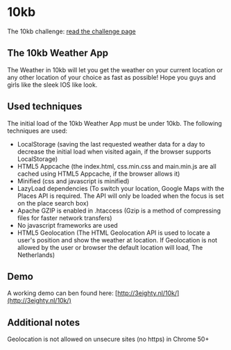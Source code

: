 # 10kb
The 10kb challenge: [read the challenge page](https://a-k-apart.com/)

## The 10kb Weather App
The Weather in 10kb will let you get the weather on your current location or any other location of your choice as fast as possible!
Hope you guys and girls like the sleek IOS like look.

## Used techniques
The initial load of the 10kb Weather App must be under 10kb.
The following techniques are used:
* LocalStorage (saving the last requested weather data for a day to decrease the initial load when visited again, if the browser supports LocalStorage)
* HTML5 Appcache (the index.html, css.min.css and main.min.js are all cached using HTML5 Appcache, if the browser allows it)
* Minified (css and javascript is minified)
* LazyLoad dependencies (To switch your location, Google Maps with the Places API is required. The API will only be loaded when the focus is set on the place search box)
* Apache GZIP is enabled in .htaccess (Gzip is a method of compressing files for faster network transfers)
* No javascript frameworks are used
* HTML5 Geolocation (The HTML Geolocation API is used to locate a user's position and show the weather at location. If Geolocation is not allowed by the user or browser the default location will load, The Netherlands)

## Demo
A working demo can ben found here: [http://3eighty.nl/10k/](http://3eighty.nl/10k/)

## Additional notes
Geolocation is not allowed on unsecure sites (no https) in Chrome 50+